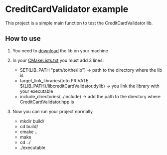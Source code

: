 # CreditCardValidator example

This project is a simple main function to test the CreditCardValidator lib.

## How to use

1. You need to [download](../README) the lib on your machine

2. In your [CMakeLists.txt](CMakeLists.txt) you must add 3 lines:
    - SET(LIB_PATH "path/to/the/lib") -> path to the directory where the lib is
    - target_link_libraries(toto PRIVATE ${LIB_PATH}/libcreditCardValidator.dylib) -> you link the library with your executable
    - include_directories(../include) -> add the path to the directory where CreditCardValidator.hpp is

3. Now you can run your project normally
    - mkdir build/
    - cd build/
    - cmake ..
    - make
    - cd ../
    - ./executable
